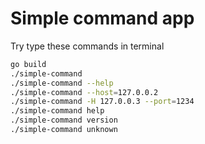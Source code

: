 Simple command app
==================

Try type these commands in terminal

```sh
go build
./simple-command
./simple-command --help
./simple-command --host=127.0.0.2
./simple-command -H 127.0.0.3 --port=1234
./simple-command help
./simple-command version
./simple-command unknown
```
